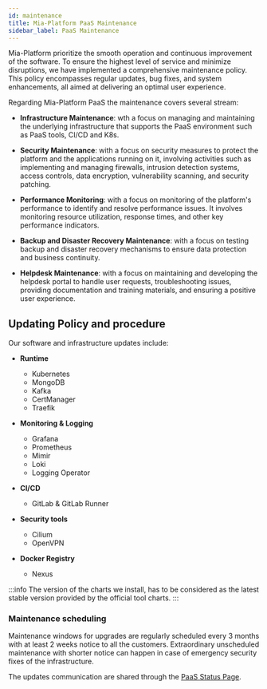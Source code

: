 ```yaml
---
id: maintenance
title: Mia-Platform PaaS Maintenance
sidebar_label: PaaS Maintenance
---
```


Mia-Platform prioritize the smooth operation and continuous improvement of the software. To ensure the highest level of service and minimize disruptions, we have implemented a comprehensive maintenance policy. This policy encompasses regular updates, bug fixes, and system enhancements, all aimed at delivering an optimal user experience.

Regarding Mia-Platform PaaS the maintenance covers several stream:

- **Infrastructure Maintenance**: wth a focus on managing and maintaining the underlying infrastructure that supports the PaaS environment such as PaaS tools, CI/CD and K8s.

- **Security Maintenance**: with a focus on security measures to protect the platform and the applications running on it, involving activities such as implementing and managing firewalls, intrusion detection systems, access controls, data encryption, vulnerability scanning, and security patching.

- **Performance Monitoring**: with a focus on monitoring of the platform's performance to identify and resolve performance issues. It involves monitoring resource utilization, response times, and other key performance indicators.

- **Backup and Disaster Recovery Maintenance**: with a focus on testing backup and disaster recovery mechanisms to ensure data protection and business continuity.

- **Helpdesk Maintenance**: with a focus on maintaining and developing the helpdesk portal to handle user requests, troubleshooting issues, providing documentation and training materials, and ensuring a positive user experience.

## Updating Policy and procedure

Our software and infrastructure updates include:

- **Runtime**
  - Kubernetes
  - MongoDB
  - Kafka
  - CertManager
  - Traefik
  
- **Monitoring & Logging**
  - Grafana  
  - Prometheus
  - Mimir
  - Loki
  - Logging Operator
  
- **CI/CD**
  - GitLab & GitLab Runner

- **Security tools**
  - Cilium
  - OpenVPN

- **Docker Registry**
  - Nexus

:::info
The version of the charts we install, has to be considered as the latest stable version provided by the official tool charts.
:::

### Maintenance scheduling

Maintenance windows for upgrades are regularly scheduled every 3 months with at least 2 weeks notice to all the customers. Extraordinary unscheduled maintenance with shorter notice can happen in case of emergency security fixes of the infrastructure.

The updates communication are shared through the [PaaS Status Page](https://status.mia-platform.eu/).
